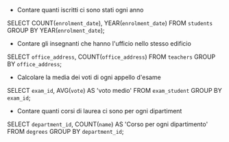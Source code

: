 - Contare quanti iscritti ci sono stati ogni anno

SELECT COUNT(`enrolment_date`), YEAR(`enrolment_date`) FROM `students` GROUP BY YEAR(`enrolment_date`);

- Contare gli insegnanti che hanno l'ufficio nello stesso edificio

SELECT `office_address`, COUNT(`office_address`) FROM `teachers` GROUP BY `office_address`;

- Calcolare la media dei voti di ogni appello d'esame

SELECT `exam_id`, AVG(`vote`) AS 'voto medio' FROM `exam_student` GROUP BY `exam_id`;

- Contare quanti corsi di laurea ci sono per ogni dipartiment

SELECT `department_id`, COUNT(`name`) AS 'Corso per ogni dipartimento' FROM `degrees` GROUP BY `department_id`;
